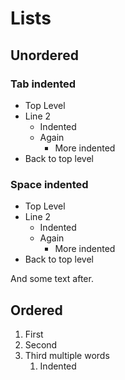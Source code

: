 # Lists

## Unordered

### Tab indented

* Top Level
* Line 2
	* Indented
	* Again
		* More indented
* Back to top level

### Space indented

* Top Level
* Line 2
  * Indented
  * Again
    * More indented
* Back to top level

And some text after.

## Ordered

1. First
1. Second
1. Third multiple words
    1. Indented
